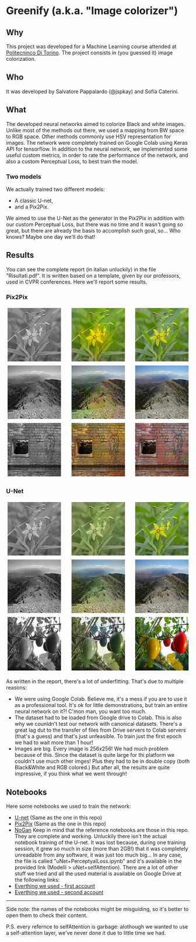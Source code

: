 # Greenify (a.k.a. "Image colorizer")

## Why
This project was developed for a Machine Learning course attended at [Politecninco Di Torino](http://www.polito.it). The project consists in (you guessed it) image colorization.

## Who
It was developed by Salvatore Pappalardo (@jspkay) and Sofia Caterini.

## What
The developed neural networks aimed to colorize Black and white images. Unlike most of the methods out there, we used a mapping from BW space to RGB space. Other methods commonly use HSV representation for images. The network were completely trained on Google Colab using Keras API for tensorflow. In addition to the neural network, we implemented some useful custom metrics, in order to rate the performance of the network, and also a custom Perceptual Loss, to best train the model.
### Two models
We actually trained two different models:
- A classic U-net,
- and a Pix2Pix.

We aimed to use the U-Net as the generator in the Pix2Pix in addition with our custom Perceptual Loss, but there was no time and it wasn't going so great, but there are already the basis to accomplish such goal, so... Who knows? Maybe one day we'll do that!

## Results
You can see the complete report (in italian unluckily) in the file "Risultati.pdf". It is written based on a template, given by our professors, used in CVPR conferences.
Here we'll report some results.
### Pix2Pix
![Flower](https://github.com/jspkay/Greenify/blob/main/Risultati%20Pix2Pix/16.png "Flower example")
![Mountain](https://github.com/jspkay/Greenify/blob/main/Risultati%20Pix2Pix/5.png "Mountain example")
![Wall](https://github.com/jspkay/Greenify/blob/main/Risultati%20Pix2Pix/23.png "Wall example")
### U-Net
![Flower](https://github.com/jspkay/Greenify/blob/main/Risultati%20U-Net/17.png "Flower example")
![Mountain](https://github.com/jspkay/Greenify/blob/main/Risultati%20U-Net/6.png "Mountain example")
![Tomatos](https://github.com/jspkay/Greenify/blob/main/Risultati%20U-Net/26.png "Tomatos example")

As written in the report, there's a lot of underfitting. That's due to multiple reasons:
- We were using Google Colab. Believe me, it's a mess if you are to use it as a professional tool. It's ok for little demonstrations, but train an entire neural network on it?! C'mon man, you want too much.
- The dataset had to be loaded from Google drive to Colab. This is also why we counldn't test our network with canonical datasets. There's a great lag dut to the transfer of files from Drive servers to Colab servers (that's a guess) and that's just unfeasible. To train just the first epoch we had to wait more than 1 hour!
- Images are big. Every image is 256x256! We had much problem because of this. Since the dataset is quite large for thi platform we couldn't use much other imges! Plus they had to be in double copy (both Black&White and RGB colored.)
But after all, the results are quite impressive, if you think what we went through!

## Notebooks
Here some notebooks we used to train the network:
- [U-net](https://colab.research.google.com/drive/1_L-nFFLkZHy9VdW80vWzbPCRaPHN3Y6o?usp=sharing) (Same as the one in this repo)
- [Pix2Pix](https://colab.research.google.com/drive/1-_jJSYgl6vOsiBXLHwa2Tl8p7CkF3NnQ?usp=sharing) (Same as the one in this repo)
- [NoGan](https://colab.research.google.com/drive/177jTPdPgVU0cUOj-jn4bnxhtZpAyCctM?usp=sharing)
Keep in mind that the reference notebooks are those in this repo. They are complete and working. Unluckily there isn't the actual notebook training of the U-net. It was lost because, during one training session, it grew so much in size (more than 2GB!) that it was completely unreadable from any software, it was just too much big... In any case, the file is called "uNet+PerceptyalLoss.ipynb" and it's available in the provided link (Modelli > uNet+selfAttention). There are a lot of other stuff we tried and all the used material is available on Google Drive at the following links:
- [Everthing we used - first account](https://drive.google.com/drive/folders/1o3Ql0-DUIy90nSV8Qgca9lZrbYpJw_yv?usp=sharing)
- [Everthing we used - second account](https://drive.google.com/drive/folders/1zYaWNVpt8_hKogIkX9GN-KjBmQaorkj1?usp=sharing)

---

Side note: the names of the notebooks might be misguiding, so it's better to open them to check their content.

P.S. every refernce to selfAttention is garbage: alothough we wanted to use a self-attention layer, we've never done it due to little time we had.
